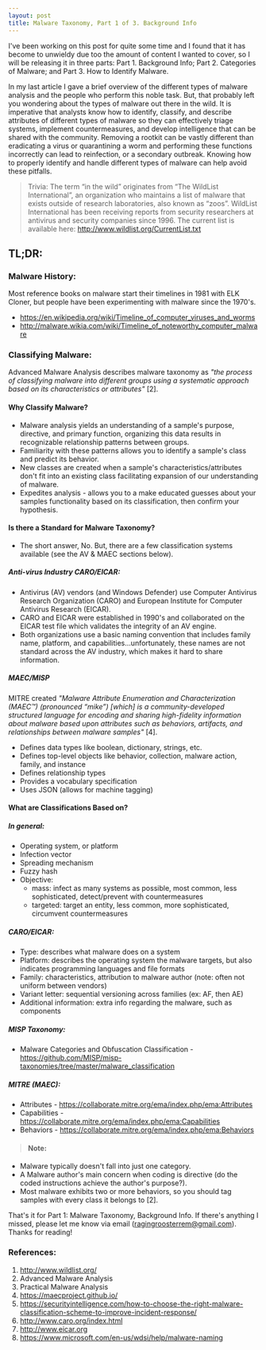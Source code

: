 ```yaml
---
layout: post
title: Malware Taxonomy, Part 1 of 3. Background Info
---
```

I've been working on this post for quite some time and I found that it has become to unwieldy due too the amount of content I wanted to cover, so I will be releasing it in three parts: Part 1. Background Info; Part 2. Categories of Malware; and Part 3. How to Identify Malware.

In my last article I gave a brief overview of the different types of malware analysis and the people who perform this noble task. But, that probably left you wondering about the types of malware out there in the wild. It is imperative that analysts know how to identify, classify, and describe attributes of different types of malware so they can effectively triage systems, implement countermeasures, and develop intelligence that can be shared with the community. Removing a rootkit can be vastly different than eradicating a virus or quarantining a worm and performing these functions incorrectly can lead to reinfection, or a secondary outbreak. Knowing how to properly identify and handle different types of malware can help avoid these pitfalls.

> Trivia: The term “in the wild” originates from “The WildList International”, an organization who maintains a list of malware that exists outside of research laboratories, also known as “zoos”. WildList International has been receiving reports from security researchers at antivirus and security companies since 1996. The current list is available here: http://www.wildlist.org/CurrentList.txt

## TL;DR:

### Malware History:
Most reference books on malware start their timelines in 1981 with ELK Cloner, but people have been experimenting with malware since the 1970's. 
-	https://en.wikipedia.org/wiki/Timeline_of_computer_viruses_and_worms
-	http://malware.wikia.com/wiki/Timeline_of_noteworthy_computer_malware

### Classifying Malware:
Advanced Malware Analysis describes malware taxonomy as <cite>"the process of classifying malware into different groups using a systematic approach based on its characteristics or attributes"</cite> [2].

#### Why Classify Malware?
- Malware analysis yields an understanding of a sample's purpose, directive, and primary function, organizing this data results in recognizable relationship patterns between groups.
- Familiarity with these patterns allows you to identify a sample's class and predict its behavior.
- New classes are created when a sample's characteristics/attributes don't fit into an existing class facilitating expansion of our understanding of malware.
-  Expedites analysis - allows you to a make educated guesses about your samples functionality based on its classification, then confirm your hypothesis.

#### Is there a Standard for Malware Taxonomy?
- The short answer, No. But, there are a few classification systems available (see the AV & MAEC sections below).

##### Anti-virus Industry CARO/EICAR:
- Antivirus (AV) vendors (and Windows Defender) use Computer Antivirus Research Organization (CARO) and European Institute for Computer Antivirus Research (EICAR).
- CARO and EICAR were established in 1990's and collaborated on the EICAR test file which validates the integrity of an AV engine.
- Both organizations use a basic naming convention that includes family name, platform, and capabilities...unfortunately, these names are not standard across the AV industry, which makes it hard to share information.

##### MAEC/MISP
MITRE created <cite>"Malware Attribute Enumeration and Characterization (MAEC™) (pronounced “mike”) [which] is a community-developed structured language for encoding and sharing high-fidelity information about malware based upon attributes such as behaviors, artifacts, and relationships between malware samples" </cite> [4].

- Defines data types like boolean, dictionary, strings, etc. 
- Defines top-level objects like behavior, collection, malware action, family, and instance
- Defines relationship types
- Provides a vocabulary specification
- Uses JSON (allows for machine tagging)

#### What are Classifications Based on?
##### In general:
- Operating system, or platform
- Infection vector
- Spreading mechanism
- Fuzzy hash
- Objective:
  - mass: infect as many systems as possible, most common, less sophisticated, detect/prevent with countermeasures
  - targeted: target an entity, less common, more sophisticated, circumvent countermeasures

##### CARO/EICAR:
- Type: describes what malware does on a system
- Platform: describes the operating system the malware targets, but also indicates programming languages and file formats
- Family: characteristics, attribution to malware author (note: often not uniform between vendors)
- Variant letter: sequential versioning across families (ex: AF, then AE)
- Additional information: extra info regarding the malware, such as components

##### MISP Taxonomy:
- Malware Categories and Obfuscation Classification - https://github.com/MISP/misp-taxonomies/tree/master/malware_classification

##### MITRE (MAEC):
- Attributes - https://collaborate.mitre.org/ema/index.php/ema:Attributes
- Capabilities - https://collaborate.mitre.org/ema/index.php/ema:Capabilities
- Behaviors - https://collaborate.mitre.org/ema/index.php/ema:Behaviors

> #### Note:
- Malware typically doesn't fall into just one category.
- A Malware author's main concern when coding is directive (do the coded instructions achieve the author's purpose?).
- Most malware exhibits two or more behaviors, so you should tag samples with every class it belongs to [2].

That's it for Part 1: Malware Taxonomy, Background Info. If there's anything I missed, please let me know via email (ragingroosterrem@gmail.com). Thanks for reading!

### References:
1. http://www.wildlist.org/
2. Advanced Malware Analysis
3. Practical Malware Analysis
4. https://maecproject.github.io/
5. https://securityintelligence.com/how-to-choose-the-right-malware-classification-scheme-to-improve-incident-response/
6. http://www.caro.org/index.html
7. http://www.eicar.org
8. https://www.microsoft.com/en-us/wdsi/help/malware-naming
